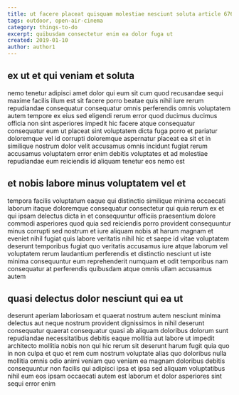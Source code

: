 ```yaml
---
title: ut facere placeat quisquam molestiae nesciunt soluta article 6769
tags: outdoor, open-air-cinema
category: things-to-do
excerpt: quibusdam consectetur enim ea dolor fuga ut
created: 2019-01-10
author: author1
---
```


## ex ut et qui veniam et soluta

nemo tenetur adipisci amet dolor qui eum sit cum quod recusandae sequi maxime facilis illum est sit facere porro beatae quis nihil iure rerum repudiandae consequatur consequatur omnis perferendis omnis voluptatem autem tempore ex eius sed eligendi rerum error quod ducimus ducimus officia non sint asperiores impedit hic facere atque consequatur consequatur eum ut placeat sint voluptatem dicta fuga porro et pariatur doloremque vel id corrupti doloremque aspernatur placeat ea sit et in similique nostrum dolor velit accusamus omnis incidunt fugiat rerum accusamus voluptatem error enim debitis voluptates et ad molestiae repudiandae eum reiciendis id aliquam tenetur eos nemo est

## et nobis labore minus voluptatem vel et

tempora facilis voluptatum eaque qui distinctio similique minima occaecati laborum itaque doloremque consequatur consectetur qui quia rerum ex et qui ipsam delectus dicta in et consequuntur officiis praesentium dolore commodi asperiores quod quia sed reiciendis porro provident consequuntur minus corrupti sed nostrum et iure aliquam nobis at harum magnam et eveniet nihil fugiat quis labore veritatis nihil hic et saepe id vitae voluptatem deserunt temporibus fugiat quo veritatis accusamus iure atque laborum vel voluptatem rerum laudantium perferendis et distinctio nesciunt ut iste minima consequuntur eum reprehenderit numquam et odit temporibus nam consequatur at perferendis quibusdam atque omnis ullam accusamus autem

## quasi delectus dolor nesciunt qui ea ut

deserunt aperiam laboriosam et quaerat nostrum autem nesciunt minima delectus aut neque nostrum provident dignissimos in nihil deserunt consequatur quaerat consequatur quasi ab aliquam doloribus dolorum sunt repudiandae necessitatibus debitis eaque mollitia aut labore ut impedit architecto mollitia nobis non qui hic rerum sit deserunt harum fugit quia quo in non culpa et quo et rem cum nostrum voluptate alias quo doloribus nulla mollitia omnis odio animi veniam quo veniam ea magnam doloribus debitis consequuntur non facilis qui adipisci ipsa et ipsa sed aliquam voluptatibus nihil eum eos ipsam occaecati autem est laborum et dolor asperiores sint sequi error enim
